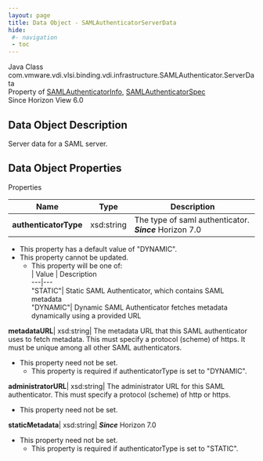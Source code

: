 ```yaml
---
layout: page
title: Data Object - SAMLAuthenticatorServerData
hide:
 #- navigation
 - toc
---
```






Java Class
    com.vmware.vdi.vlsi.binding.vdi.infrastructure.SAMLAuthenticator.ServerData  
Property of
     [SAMLAuthenticatorInfo](vdi.infrastructure.SAMLAuthenticator.SAMLAuthenticatorInfo.md#field_detail), [SAMLAuthenticatorSpec](vdi.infrastructure.SAMLAuthenticator.SAMLAuthenticatorSpec.md#field_detail)  
Since 
    Horizon View 6.0

## Data Object Description 

Server data for a SAML server. 

## Data Object Properties

Properties

Name |  Type |  Description   
---|---|---  
**authenticatorType**|  xsd:string|  The type of saml authenticator.  **_Since_** Horizon 7.0  


  * This property has a default value of "DYNAMIC".
* This property cannot be updated.
  * This property will be one of:  
|  Value |  Description   
---|---  
"STATIC"| Static SAML Authenticator, which contains SAML metadata  
"DYNAMIC"| Dynamic SAML Authenticator fetches metadata dynamically using a provided URL  

  
**metadataURL**|  xsd:string|  The metadata URL that this SAML authenticator uses to fetch metadata. This must specify a protocol (scheme) of https. It must be unique among all other SAML authenticators.   


* This property need not be set.
  * This property is required if authenticatorType is set to "DYNAMIC".

  
**administratorURL**|  xsd:string|  The administrator URL for this SAML authenticator. This must specify a protocol (scheme) of http or https.   


* This property need not be set.

  
**staticMetadata**|  xsd:string|  **_Since_** Horizon 7.0  


* This property need not be set.
  * This property is required if authenticatorType is set to "STATIC".

  
  
  
  
  
  

